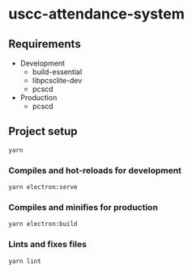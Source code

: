 # uscc-attendance-system

## Requirements
 - Development
   - build-essential
   - libpcsclite-dev
   - pcscd
 - Production
   - pcscd

## Project setup
```
yarn
```

### Compiles and hot-reloads for development
```
yarn electron:serve
```

### Compiles and minifies for production
```
yarn electron:build
```

### Lints and fixes files
```
yarn lint
```
